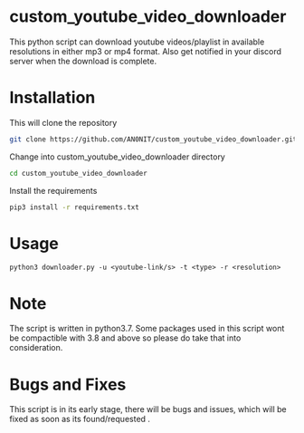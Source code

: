 # custom_youtube_video_downloader
This python script can download youtube videos/playlist in available resolutions in either mp3 or mp4 format. Also get notified in your discord server when the download is complete.


# Installation

This will clone the repository

```bash
git clone https://github.com/AN0NIT/custom_youtube_video_downloader.git
```

Change into custom_youtube_video_downloader directory

```bash
cd custom_youtube_video_downloader
```

Install the requirements

```bash
pip3 install -r requirements.txt
```

# Usage

```
python3 downloader.py -u <youtube-link/s> -t <type> -r <resolution>
```

# Note
The script is written in python3.7. Some packages used in this script wont be compactible with 3.8 and above so please do take that into consideration.

# Bugs and Fixes
This script is in its early stage, there will be bugs and issues, which will be fixed as soon as its found/requested .

